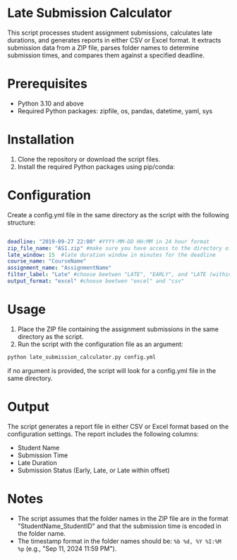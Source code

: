 # Late Submission Calculator

This script processes student assignment submissions, calculates late durations, and generates reports in either CSV or Excel format. It extracts submission data from a ZIP file, parses folder names to determine submission times, and compares them against a specified deadline.

# Prerequisites

- Python 3.10 and above
- Required Python packages: zipfile, os, pandas, datetime, yaml, sys


# Installation

1. Clone the repository or download the script files.
2. Install the required Python packages using pip/conda:

# Configuration

Create a config.yml file in the same directory as the script with the following structure:
    
```yaml

deadline: "2019-09-27 22:00" #YYYY-MM-DD HH:MM in 24 hour format
zip_file_name: "AS1.zip" #make sure you have access to the directory of the zip file
late_window: 15  #late duration window in minutes for the deadline
course_name: "CourseName"
assignment_name: "AssignmentName"
filter_label: "Late" #choose beetwen "LATE", "EARLY", and "LATE (within offset)"
output_format: "excel" #choose beetwen "excel" and "csv"

```

# Usage

1. Place the ZIP file containing the assignment submissions in the same directory as the script.
2. Run the script with the configuration file as an argument:

```bash
python late_submission_calculator.py config.yml
```

if no argument is provided, the script will look for a config.yml file in the same directory.

# Output

The script generates a report file in either CSV or Excel format based on the configuration settings. The report includes the following columns:

- Student Name
- Submission Time
- Late Duration
- Submission Status (Early, Late, or Late within offset)

# Notes

- The script assumes that the folder names in the ZIP file are in the format "StudentName_StudentID" and that the submission time is encoded in the folder name.
- The timestamp format in the folder names should be: `%b %d, %Y %I:%M %p` (e.g., "Sep 11, 2024 11:59 PM").


